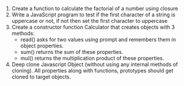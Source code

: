 1. Create a function to calculate the factorial of a number using closure
2. Write a JavaScript program to test if the first character of a string is uppercase or not, if not then set the first character to uppercase
3. Create a constructor function Calculator that creates objects with 3 methods:
    - read() asks for two values using prompt and remembers them in object properties.
    - sum() returns the sum of these properties.
    - mul() returns the multiplication product of these properties.
4. Deep clone Javascript Object (without using any internal methods of cloning). All properties along with functions, prototypes should get cloned to target objects.
